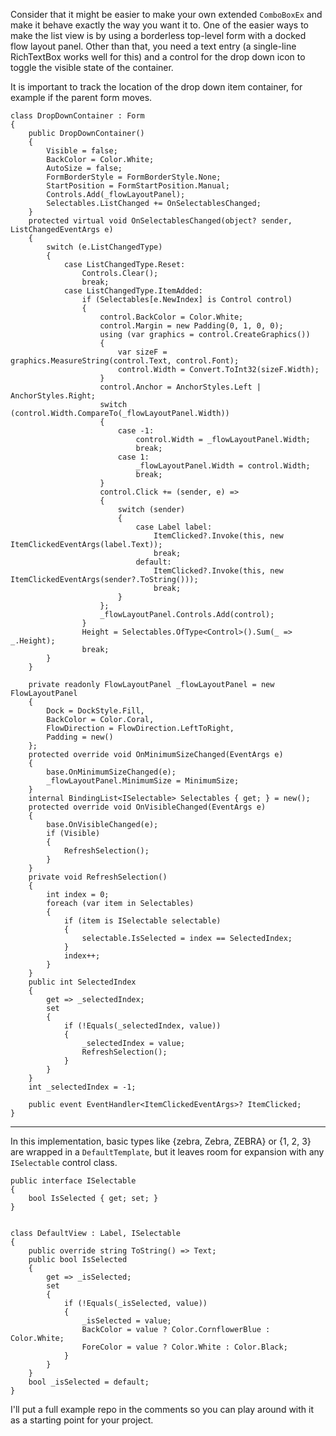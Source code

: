 Consider that it might be easier to make your own extended `ComboBoxEx` and make it behave exactly the way you want it to. One of the easier ways to make the list view is by using a borderless top-level form with a docked flow layout panel. Other than that, you need a text entry (a single-line RichTextBox works well for this) and a control for the drop down icon to toggle the visible state of the container.

It is important to track the location of the drop down item container, for example if the parent form moves.

~~~
class DropDownContainer : Form
{
    public DropDownContainer()
    {
        Visible = false;
        BackColor = Color.White;
        AutoSize = false;
        FormBorderStyle = FormBorderStyle.None;
        StartPosition = FormStartPosition.Manual;
        Controls.Add(_flowLayoutPanel);
        Selectables.ListChanged += OnSelectablesChanged;
    }
    protected virtual void OnSelectablesChanged(object? sender, ListChangedEventArgs e)
    {
        switch (e.ListChangedType)
        {
            case ListChangedType.Reset:
                Controls.Clear();
                break;
            case ListChangedType.ItemAdded:
                if (Selectables[e.NewIndex] is Control control)
                {
                    control.BackColor = Color.White;
                    control.Margin = new Padding(0, 1, 0, 0);
                    using (var graphics = control.CreateGraphics())
                    {
                        var sizeF = graphics.MeasureString(control.Text, control.Font);
                        control.Width = Convert.ToInt32(sizeF.Width);
                    }
                    control.Anchor = AnchorStyles.Left | AnchorStyles.Right;
                    switch (control.Width.CompareTo(_flowLayoutPanel.Width))
                    {
                        case -1:
                            control.Width = _flowLayoutPanel.Width;
                            break;
                        case 1:
                            _flowLayoutPanel.Width = control.Width;
                            break;
                    }
                    control.Click += (sender, e) =>
                    {
                        switch (sender)
                        {
                            case Label label:
                                ItemClicked?.Invoke(this, new ItemClickedEventArgs(label.Text));
                                break;
                            default:
                                ItemClicked?.Invoke(this, new ItemClickedEventArgs(sender?.ToString()));
                                break;
                        }
                    };
                    _flowLayoutPanel.Controls.Add(control);
                }
                Height = Selectables.OfType<Control>().Sum(_ => _.Height);
                break;
        }
    }

    private readonly FlowLayoutPanel _flowLayoutPanel = new FlowLayoutPanel
    {
        Dock = DockStyle.Fill,
        BackColor = Color.Coral,
        FlowDirection = FlowDirection.LeftToRight,
        Padding = new()
    };
    protected override void OnMinimumSizeChanged(EventArgs e)
    {
        base.OnMinimumSizeChanged(e);
        _flowLayoutPanel.MinimumSize = MinimumSize;
    }
    internal BindingList<ISelectable> Selectables { get; } = new();
    protected override void OnVisibleChanged(EventArgs e)
    {
        base.OnVisibleChanged(e);
        if (Visible)
        {
            RefreshSelection();
        }
    }
    private void RefreshSelection()
    {
        int index = 0;
        foreach (var item in Selectables)
        {
            if (item is ISelectable selectable)
            {
                selectable.IsSelected = index == SelectedIndex;
            }
            index++;
        }
    }
    public int SelectedIndex
    {
        get => _selectedIndex;
        set
        {
            if (!Equals(_selectedIndex, value))
            {
                _selectedIndex = value;
                RefreshSelection();
            }
        }
    }
    int _selectedIndex = -1;

    public event EventHandler<ItemClickedEventArgs>? ItemClicked;
}
~~~

___

In this implementation, basic types like {zebra, Zebra, ZEBRA} or {1, 2, 3} are wrapped in a `DefaultTemplate`, but it leaves room for expansion with any `ISelectable` control class.

~~~
public interface ISelectable
{
    bool IsSelected { get; set; }
}


class DefaultView : Label, ISelectable
{
    public override string ToString() => Text;
    public bool IsSelected
    {
        get => _isSelected;
        set
        {
            if (!Equals(_isSelected, value))
            {
                _isSelected = value;
                BackColor = value ? Color.CornflowerBlue : Color.White;
                ForeColor = value ? Color.White : Color.Black;
            }
        }
    }
    bool _isSelected = default;
}
~~~

I'll put a full example repo in the comments so you can play around with it as a starting point for your project.
